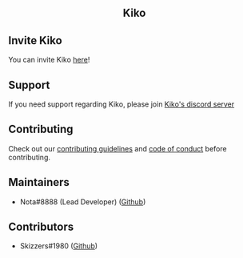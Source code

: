 <div align='center'>
  <h2>Kiko</h2>
</div>

## Invite Kiko

You can invite Kiko [here](https://discord.com/api/oauth2/authorize?client_id=895136993732878376&permissions=1102464806102&scope=applications.commands%20bot)!

## Support

If you need support regarding Kiko, please join [Kiko's discord server](https://discord.gg/94v9sGDaBe)

## Contributing

Check out our [contributing guidelines](https://github.com/Nota30/Kiko/blob/main/.github/CONTRIBUTING.md) and [code of conduct](https://github.com/Nota30/Kiko/blob/main/.github/CODE_OF_CONDUCT.md) before contributing.

## Maintainers

- Nota#8888 (Lead Developer) ([Github](https://github.com/Nota30))

## Contributors

- Skizzers#1980 ([Github](https://github.com/Tech13-08))
